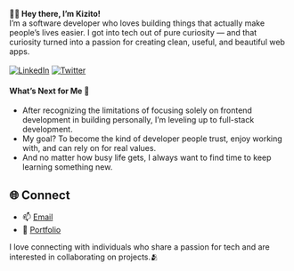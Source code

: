 <b>👋🏽 Hey there, I’m Kizito!</b>
<br >
I’m a software developer who loves building things that actually make people’s lives easier. I got into tech out of pure curiosity — and that curiosity turned into a passion for creating clean, useful, and beautiful web apps.
<br ><br >
[![LinkedIn](https://img.shields.io/badge/LinkedIn-%230077B5.svg?logo=linkedin&logoColor=white)](https://www.linkedin.com/in/ohanikizito/) [![Twitter](https://img.shields.io/badge/Twitter-%231DA1F2.svg?logo=Twitter&logoColor=white)](https://x.com/Ohani_Kizito)

#### What’s Next for Me 🚀
* After recognizing the limitations of focusing solely on frontend development in building personally, I’m leveling up to full-stack development.
* My goal? To become the kind of developer people trust, enjoy working with, and can rely on for real values.
* And no matter how busy life gets, I always want to find time to keep learning something new.

## 🌐 Connect
* 📫 [Email](mailto:kizitoohani@gmail.com)
* 🔗 [Portfolio](https://kizitech-v2.vercel.app/)

I love connecting with individuals who share a passion for tech and are interested in collaborating on projects.🫂
